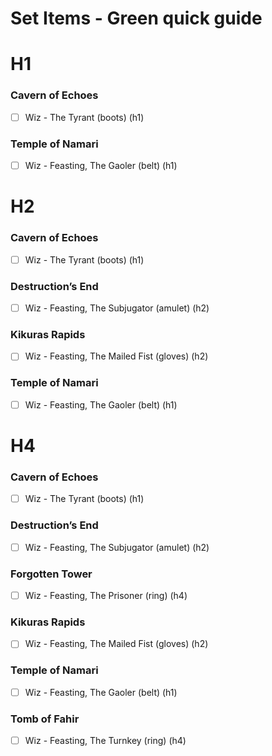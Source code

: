 <!-- ![Set Items](../docs/assets/images/set-items.png) -->

# Set Items - Green quick guide

# H1

### Cavern of Echoes
- [ ] Wiz - The Tyrant (boots) (h1)

### Temple of Namari
- [ ] Wiz - Feasting, The Gaoler (belt) (h1)


# H2

### Cavern of Echoes
- [ ] Wiz - The Tyrant (boots) (h1)

### Destruction’s End
- [ ] Wiz - Feasting, The Subjugator (amulet) (h2)

### Kikuras Rapids
- [ ] Wiz - Feasting, The Mailed Fist (gloves) (h2)

### Temple of Namari
- [ ] Wiz - Feasting, The Gaoler (belt) (h1)


# H4

### Cavern of Echoes
- [ ] Wiz - The Tyrant (boots) (h1)

### Destruction’s End
- [ ] Wiz - Feasting, The Subjugator (amulet) (h2)

### Forgotten Tower
- [ ] Wiz - Feasting, The Prisoner (ring)  (h4)

### Kikuras Rapids
- [ ] Wiz - Feasting, The Mailed Fist (gloves) (h2)

### Temple of Namari
- [ ] Wiz - Feasting, The Gaoler (belt) (h1)

### Tomb of Fahir
- [ ] Wiz - Feasting, The Turnkey (ring) (h4)

